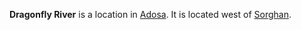 **Dragonfly River** is a location in [Adosa](../Adosa.md). It is located west of [Sorghan](Sorghan.md).